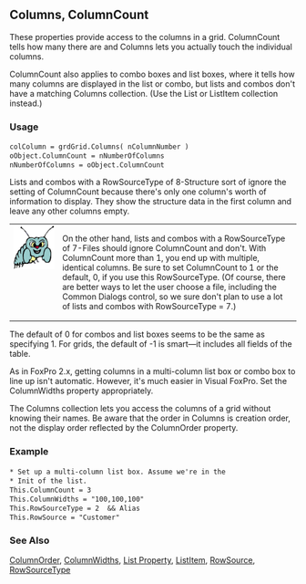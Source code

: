 ## Columns, ColumnCount

These properties provide access to the columns in a grid. ColumnCount tells how many there are and Columns lets you actually touch the individual columns.

ColumnCount also applies to combo boxes and list boxes, where it tells how many columns are displayed in the list or combo, but lists and combos don't have a matching Columns collection. (Use the List or ListItem collection instead.)

### Usage

```foxpro
colColumn = grdGrid.Columns( nColumnNumber )
oObject.ColumnCount = nNumberOfColumns
nNumberOfColumns = oObject.ColumnCount
```

Lists and combos with a RowSourceType of 8-Structure sort of ignore the setting of ColumnCount because there's only one column's worth of information to display. They show the structure data in the first column and leave any other columns empty.

<table>
<tr>
  <td width="17%" valign="top">
<img width="95" height="77" src="bug.gif">
  </td>
  <td width=83%>
  <p>On the other hand, lists and combos with a RowSourceType of 7-Files should ignore ColumnCount and don't. With ColumnCount more than 1, you end up with multiple, identical columns. Be sure to set ColumnCount to 1 or the default, 0, if you use this RowSourceType. (Of course, there are better ways to let the user choose a file, including the Common Dialogs control, so we sure don't plan to use a lot of lists and combos with RowSourceType = 7.)</p>
  </td>
 </tr>
</table>

The default of 0 for combos and list boxes seems to be the same as specifying 1. For grids, the default of -1 is smart&mdash;it includes all fields of the table.

As in FoxPro 2.x, getting columns in a multi-column list box or combo box to line up isn't automatic. However, it's much easier in Visual FoxPro. Set the ColumnWidths property appropriately.

The Columns collection lets you access the columns of a grid without knowing their names. Be aware that the order in Columns is creation order, not the display order reflected by the ColumnOrder property.

### Example

```foxpro
* Set up a multi-column list box. Assume we're in the
* Init of the list.
This.ColumnCount = 3
This.ColumnWidths = "100,100,100"
This.RowSourceType = 2  && Alias
This.RowSource = "Customer"
```
### See Also

[ColumnOrder](s4g468.md), [ColumnWidths](s4g551.md), [List Property](s4g556.md), [ListItem](s4g556.md), [RowSource](s4g387.md), [RowSourceType](s4g387.md)